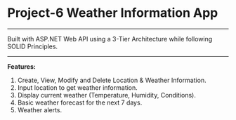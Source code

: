 # Project-6 Weather Information App

---

Built with ASP.NET Web API using a 3-Tier Architecture while following SOLID Principles.

---

**Features:**

1. Create, View, Modify and Delete Location & Weather Information.
2. Input location to get weather information.
3. Display current weather (Temperature, Humidity, Conditions).
4. Basic weather forecast for the next 7 days.
5. Weather alerts.
